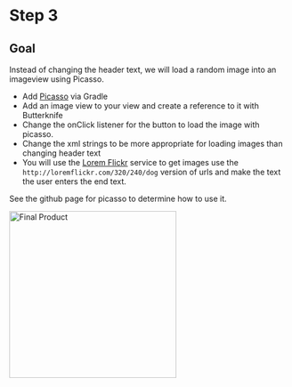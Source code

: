 Step 3
===

Goal
---

Instead of changing the header text, we will load a random image into an imageview using Picasso.

* Add [Picasso](http://square.github.io/picasso/) via Gradle
* Add an image view to your view and create a reference to it with Butterknife
* Change the onClick listener for the button to load the image with picasso. 
* Change the xml strings to be more appropriate for loading images than changing header text
* You will use the [Lorem Flickr](http://loremflickr.com/) service to get images use the `http://loremflickr.com/320/240/dog` version of urls and make the text the user enters the end text.

See the github page for picasso to determine how to use it.


<img src="https://lh3.googleusercontent.com/3bZi-o1W5AmieknxcS5U4i_jwrOc7DlIpDBNS4683b-d81YOTGliTVeYYrCUo7zGpJHsmylsXBoH8Nx12H1sLgx-PYWmPB4WBQjav6tail1IgX2G0KNDcJnVvZFEkbWLjyFebJeJAe8YcPVjvK6UJoaQxqQS1Dj8jolxhW6GlSpWE16cI_n4jV4WGepRFmaFLzSy4mbEp-cmN8yK7z1YkmOzWeFFQCHVPXsOOVZ-NhDh5EqpTxENs3Xwi12ulOYX2yxJlCOSf7HV43xX_HDOEe7Y2ko8mnvRIR4pgULGvDWhvE7RPohVRI5yKup1Z_L61A9NtbHa4urVdmSVgeazQPDoOAfvo797DER_neDMJi8Wvu2cHO_s_P1KRqjZ6bTLX8Ll7WEf0RDCljXrl9sMgiMM7Qab84LMRMT8xEO2Cwjaw1B8GYph2_oFbqMt3QPMvbJImwKQ_WNpFT-vdYhnzNt-TiQe65DhSZuCRzWmEmSAcut_6TrhpjUwy_mu_udoC9j2MC70rECg0_xaYA-5Y51XP4GMX2tGn7U5M8wNa_g6hatf3LUt5tS85yuEpr1-YrSy8zbwK8cuFlPkHH_4UygiLdMmku7lK-YRvEPRWNJpHIVYZA=w480-h850-no" alt="Final Product" style="width: 300px;" />
